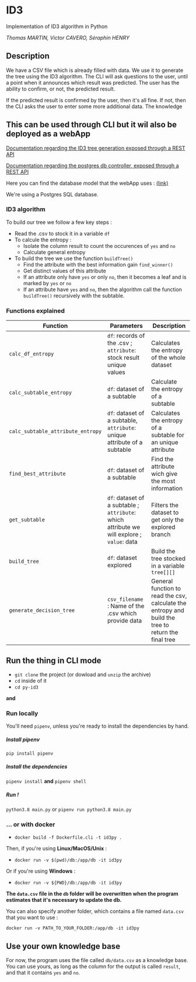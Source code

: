 # ID3
Implementation of ID3 algorithm in Python

*Thomas MARTIN, Victor CAVERO, Séraphin HENRY*

## Description

We have a CSV file which is already filled with data. We use it to generate the tree using the ID3 algorithm.
The CLI will ask questions to the user, until a point when it announces which result was predicted. The user has the ability to confirm, or not, the predicted result.

If the predicted result is confirmed by the user, then it's all fine.
If not, then the CLI asks the user to enter some more additional data. The knowledge 

## This can be used through CLI but it wil also be deployed as a webApp

[Documentation regarding the ID3 tree generation exposed through a REST API](./py-id3/Readme.md)

[Documentation regarding the postgres db controller, exposed through a REST API](./pg_controller/Readme.md)

Here you can find the database model that the webApp uses : [(link)](DB_MODEL.md)

We're using a Postgres SQL database.

### ID3 algorithm

To build our tree we follow a few key steps :
- Read the .csv to stock it in a variable `df`
- To calcule the entropy :
    - Isolate the column result to count the occurences of `yes` and  `no`
    - Calculate general entropy
- To build the tree we use the function `buildTree()`
    -  Find the attribute with the best information gain `find_winner()`
    - Get distinct values of this attribute
    - If an attribute only have `yes` or only `no`, then it becomes a leaf and is marked by `yes` or `no`
    - If an attribute have `yes` and `no`, then the algorithm call the function `buildTree()` recursively with the subtable.

### Functions explained

|Function|Parameters|Description|
|---|---|---|
|`calc_df_entropy`|`df`: records of the .csv ; `attribute`: stock result unique values|Calculates the entropy of the whole dataset|
|`calc_subtable_entropy`|`df`: dataset of a subtable|Calculate the entropy of a subtable|
|`calc_subtable_attribute_entropy`|`df`: dataset of a subtable, `attribute`: unique attribute of a subtable|Calculates the entropy of a subtable for an unique attribute|
|`find_best_attribute`|`df`: dataset of a subtable|Find the attribute wich give the most information|
|`get_subtable`|`df`: dataset of a subtable ; `attribute`: which attribute we will explore ; `value`: data|Filters the dataset to get only the explored branch|
|`build_tree`|`df`: dataset explored | Build the tree stocked in a variable `tree[][]`|
|`generate_decision_tree`|`csv_filename` : Name of the .csv which provide data| General function to read the csv, calculate the entropy and build the tree to return the final tree|

## Run the thing in CLI mode

- `git clone` the project (or dowload and `unzip` the archive)
- `cd` inside of it
- `cd py-id3`

**and**

### Run locally

You'll need `pipenv`, unless you're ready to install the dependencies by hand.

##### Install pipenv

`pip install pipenv`

##### Install the dependencies

`pipenv install` **and** `pipenv shell`

##### Run !

`python3.8 main.py` or `pipenv run python3.8 main.py`

### ... or with docker

- `docker build -f Dockerfile.cli -t id3py .`

Then, if you're using **Linux/MacOS/Unix** :
- `docker run -v $(pwd)/db:/app/db -it id3py`

Or if you're using **Windows** :

- `docker run -v ${PWD}/db:/app/db -it id3py`

**The `data.csv` file in the `db` folder will be overwritten when the program estimates that it's necessary to update the db.**

You can also specify another folder, which contains a file named `data.csv` that you want to use :

`docker run -v PATH_TO_YOUR_FOLDER:/app/db -it id3py`

## Use your own knowledge base

For now, the program uses the file called `db/data.csv` as a knowledge base.
You can use yours, as long as the column for the output is called `result`, and that it contains `yes` and `no`.